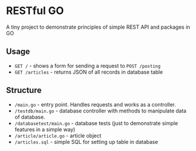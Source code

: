 # RESTful GO

A tiny project to demonstrate principles of simple REST API and packages in GO

## Usage
- ```GET /``` - shows a form for sending a request to ```POST /posting```
- ```GET /articles``` - returns JSON of all records in database table

## Structure
- ```/main.go``` - entry point. Handles requests and works as a controller.
- ```/testdb/main.go``` - database controller with methods to manipulate data of database.
- ```/databasetest/main.go``` - database tests (just to demonstrate simple features in a simple way)
- ```/article/article.go``` - article object
- ```/articles.sql``` - simple SQL for setting up table in database

